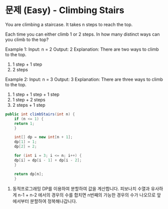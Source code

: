 # 문제 (Easy) - Climbing Stairs

You are climbing a staircase. It takes n steps to reach the top.

Each time you can either climb 1 or 2 steps. In how many distinct ways can you climb to the top?

Example 1:
Input: n = 2
Output: 2
Explanation: There are two ways to climb to the top.
1. 1 step + 1 step
2. 2 steps

Example 2:
Input: n = 3
Output: 3
Explanation: There are three ways to climb to the top.
1. 1 step + 1 step + 1 step
2. 1 step + 2 steps
3. 2 steps + 1 step

```java
public int climbStairs(int n) {
    if (n <= 1) {
    return 1;
    }

    int[] dp = new int[n + 1];
    dp[1] = 1;
    dp[2] = 2;

    for (int i = 3; i <= n; i++) {
    dp[i] = dp[i - 1] + dp[i - 2];
    }

    return dp[n];
    }
```

1. 동적프로그래밍 DP를 이용하여 분할하여 값을 계산합니다. 피보나치 수열과 유사하게 n-1 + n-2 에서의 경우의 수를 합치면 n번째의 가능한 경우의 수가 나오므로 앞에서부터 분할하여 정복해나갑니다.

